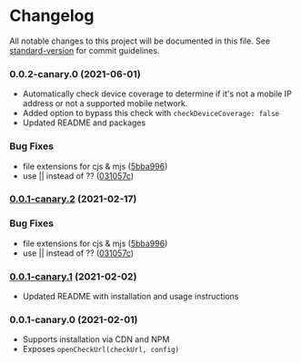 # Changelog

All notable changes to this project will be documented in this file. See [standard-version](https://github.com/conventional-changelog/standard-version) for commit guidelines.

### 0.0.2-canary.0 (2021-06-01)

- Automatically check device coverage to determine if it's not a mobile IP address or not a supported mobile network.
- Added option to bypass this check with `checkDeviceCoverage: false`
- Updated README and packages

### Bug Fixes

- file extensions for cjs & mjs ([5bba996](https://github.com/tru-ID/tru-sdk-web/commit/5bba99671c676cb4710b0c3402f0d411bfc6b860))
- use || instead of ?? ([031057c](https://github.com/tru-ID/tru-sdk-web/commit/031057c198aab39ba0f7bcedca2d23b1fabfd37a))

### [0.0.1-canary.2](https://gitlab.com/4auth/devx/tru-sdk-web/compare/v0.0.1-canary.1...v0.0.1-canary.2) (2021-02-17)

### Bug Fixes

- file extensions for cjs & mjs ([5bba996](https://github.com/4auth/devx/tru-sdk-web/commit/5bba99671c676cb4710b0c3402f0d411bfc6b860))
- use || instead of ?? ([031057c](https://github.com/4auth/devx/tru-sdk-web/commit/031057c198aab39ba0f7bcedca2d23b1fabfd37a))

### [0.0.1-canary.1](https://github.com/4auth/devx/tru-sdk-web/compare/v0.0.1-canary.0...v0.0.1-canary.1) (2021-02-02)

- Updated README with installation and usage instructions

### 0.0.1-canary.0 (2021-02-01)

- Supports installation via CDN and NPM
- Exposes `openCheckUrl(checkUrl, config)`

